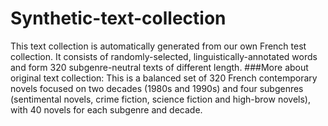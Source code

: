 # Synthetic-text-collection
This text collection is automatically generated from our own French test collection. It consists of randomly-selected, linguistically-annotated words and form 320 subgenre-neutral texts of different length.
###More about original text collection: 
This is a balanced set of 320 French contemporary novels focused on two decades (1980s and 1990s) and four subgenres (sentimental novels, crime fiction, science fiction and high-brow novels), with 40 novels for each subgenre and decade.
